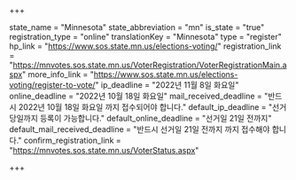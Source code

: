 +++

state_name = "Minnesota"
state_abbreviation = "mn"
is_state = "true"
registration_type = "online"
translationKey = "Minnesota"
type = "register"
hp_link = "https://www.sos.state.mn.us/elections-voting/"
registration_link = "https://mnvotes.sos.state.mn.us/VoterRegistration/VoterRegistrationMain.aspx"
more_info_link = "https://www.sos.state.mn.us/elections-voting/register-to-vote/"
ip_deadline = "2022년 11월 8일 화요일"
online_deadline = "2022년 10월 18일 화요일"
mail_received_deadline = "반드시 2022년 10월 18일 화요일 까지 접수되어야 합니다."
default_ip_deadline = "선거당일까지 등록이 가능합니다."
default_online_deadline = "선거일 21일 전까지"
default_mail_received_deadline = "반드시 선거일 21일 전까지 까지 접수해야 합니다."
confirm_registration_link = "https://mnvotes.sos.state.mn.us/VoterStatus.aspx"

+++